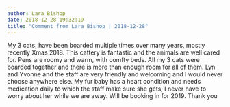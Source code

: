 ```yaml
---
author: Lara Bishop
date: 2018-12-28 19:32:19
title: "Comment from Lara Bishop | 2018-12-28"
---
```

My 3 cats, have been boarded multiple times over many years, mostly recently Xmas 2018.  This cattery is fantastic and the animals are well cared for. Pens are roomy and warm, with comfty beds. All my 3 cats were boarded together and there is more than enough room for all of them.
Lyn and Yvonne and the staff are very friendly and welcoming and I would never choose anywhere else.  My fur baby has a heart condition and needs medication daily to which the staff make sure she gets, I never have to worry about her while we are away. Will be booking in for 2019.  Thank you

